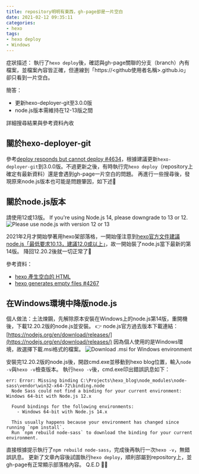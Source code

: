 ```yaml
---
title: repository明明有東西，gh-page卻是一片空白
date: 2021-02-12 09:35:11
categories:
- hexo
tags:
- hexo deploy
- Windows
---
```


症狀描述：
執行了`hexo deploy`後，確認與gh-page關聯的分支（branch）內有檔案，並檔案內容皆正確，但連線到「https://<github使用者名稱>.github.io」卻只看到一片空白。

簡答：
- 更新hexo-deployer-git至3.0.0版
- node.js版本需維持在12-13版之間

詳細搜尋結果與參考資料內收

<!-- more -->

## 關於hexo-deployer-git
參考[deploy responds but cannot deploy #4634](https://github.com/hexojs/hexo/issues/4634)，根據建議更新`hexo-deployer-git`到3.0.0版。不過更新之後，有時執行完`hexo deploy`（repository上確定有最新資料）還是會遇到gh-page一片空白的問題。
再進行一些搜尋後，發現原來node.js版本也可能是問題肇因，如下述🤪


## 關於node.js版本
請使用12或13版。
If you're using Node.js 14, please downgrade to 13 or 12.
![Please use node.js with version 12 or 13](node-js-version-suggestion.png)

2021年2月才開始學著用hexo架部落格，一開始僅注意到[hexo官方文件建議node.js「最低要求10.13，建議12.0或以上」](https://hexo.io/docs/#Requirements)，故一開始裝了node.js當下最新的第14版。
降回12.20.2後就一切正常了🥳

參考資料：
- [hexo 產生空白的 HTML](http://blog.roy4801.tw/2020/05/17/tutorial/hexo-blank/)
- [hexo generates empty files #4267](https://github.com/hexojs/hexo/issues/4267)


## 在Windows環境中降版node.js
個人做法：土法煉鋼，先解除原本安裝在Windows上的node.js第14版，重開機後，下載12.20.2版的node.js並安裝。
👉 node.js官方過去版本下載連結：[https://nodejs.org/en/download/releases/](https://nodejs.org/en/download/releases/)
因為個人使用的是Windows環境，故選擇下載.msi格式的檔案。
![Download .msi for Windows environment](node-js-msi.png)

安裝完12.20.2版的node.js後，開啟cmd.exe並移動到hexo blog位置，輸入`node -v`與`hexo -v`檢查版本。
執行`hexo -v`後，cmd.exe印出錯誤訊息如下：
```
err: Error: Missing binding C:\Projects\hexo_blog\node_modules\node-sass\vendor\win32-x64-72\binding.node
  Node Sass could not find a binding for your current environment: Windows 64-bit with Node.js 12.x

  Found bindings for the following environments:
    - Windows 64-bit with Node.js 14.x

  This usually happens because your environment has changed since running `npm install`.
  Run `npm rebuild node-sass` to download the binding for your current environment.
```
直接根據提示執行了`npm rebuild node-sass`，完成後再執行一次`hexo -v`，無錯誤訊息。
更新了文章內容後試圖執行`hexo deploy`，順利部屬到repository上，並gh-page有正常顯示部落格內容。
Q.E.D 😮‍💨
